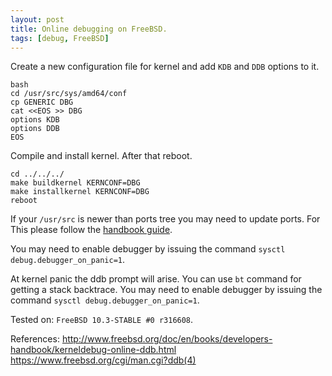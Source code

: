 ```yaml
---
layout: post
title: Online debugging on FreeBSD.
tags: [debug, FreeBSD]
---
```


Create a new configuration file for kernel and add `KDB` and `DDB` options to it.

```
bash
cd /usr/src/sys/amd64/conf
cp GENERIC DBG
cat <<EOS >> DBG
options KDB
options DDB
EOS
```

Compile and install kernel. After that reboot.

```
cd ../../../
make buildkernel KERNCONF=DBG
make installkernel KERNCONF=DBG
reboot
```

If your `/usr/src` is newer than ports tree you may need to update ports. For
This please follow the [handbook guide](https://www.freebsd.org/doc/handbook/makeworld.html).

You may need to enable debugger by issuing the command `sysctl
debug.debugger_on_panic=1`.

At kernel panic the ddb prompt will arise. You can use `bt` command for getting
a stack backtrace. You may need to enable debugger by issuing the command
`sysctl debug.debugger_on_panic=1`.

Tested on: `FreeBSD 10.3-STABLE #0 r316608`.

References:
http://www.freebsd.org/doc/en/books/developers-handbook/kerneldebug-online-ddb.html
https://www.freebsd.org/cgi/man.cgi?ddb(4)
